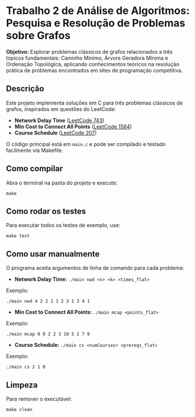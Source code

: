# Trabalho 2 de Análise de Algoritmos: Pesquisa e Resolução de Problemas sobre Grafos

**Objetivo:** Explorar problemas clássicos de grafos relacionados a três tópicos fundamentais: Caminho Mínimo, Árvore Geradora Mínima e Ordenação Topológica, aplicando conhecimentos teóricos na resolução prática de problemas encontrados em sites de programação competitiva.

## Descrição

Este projeto implementa soluções em C para três problemas clássicos de grafos, inspirados em questões do LeetCode:

- **Network Delay Time** ([LeetCode 743](https://leetcode.com/problems/network-delay-time/description/))
- **Min Cost to Connect All Points** ([LeetCode 1584](https://leetcode.com/problems/min-cost-to-connect-all-points/description/))
- **Course Schedule** ([LeetCode 207](https://leetcode.com/problems/course-schedule/description/))

O código principal está em `main.c` e pode ser compilado e testado facilmente via Makefile.

## Como compilar

Abra o terminal na pasta do projeto e execute:

```
make
```

## Como rodar os testes

Para executar todos os testes de exemplo, use:

```
make test
```

## Como usar manualmente

O programa aceita argumentos de linha de comando para cada problema:

- **Network Delay Time:** `./main nwd <n> <k> <times_flat>`

Exemplo:
```
./main nwd 4 2 2 1 1 2 3 1 3 4 1
```

- **Min Cost to Connect All Points:** `./main mcap <points_flat>`

Exemplo:
```
./main mcap 0 0 2 2 3 10 5 2 7 0
```

- **Course Schedule:** `./main cs <numCourses> <prereqs_flat>`

Exemplo:
```
./main cs 2 1 0
```

## Limpeza

Para remover o executável:

```
make clean
```
